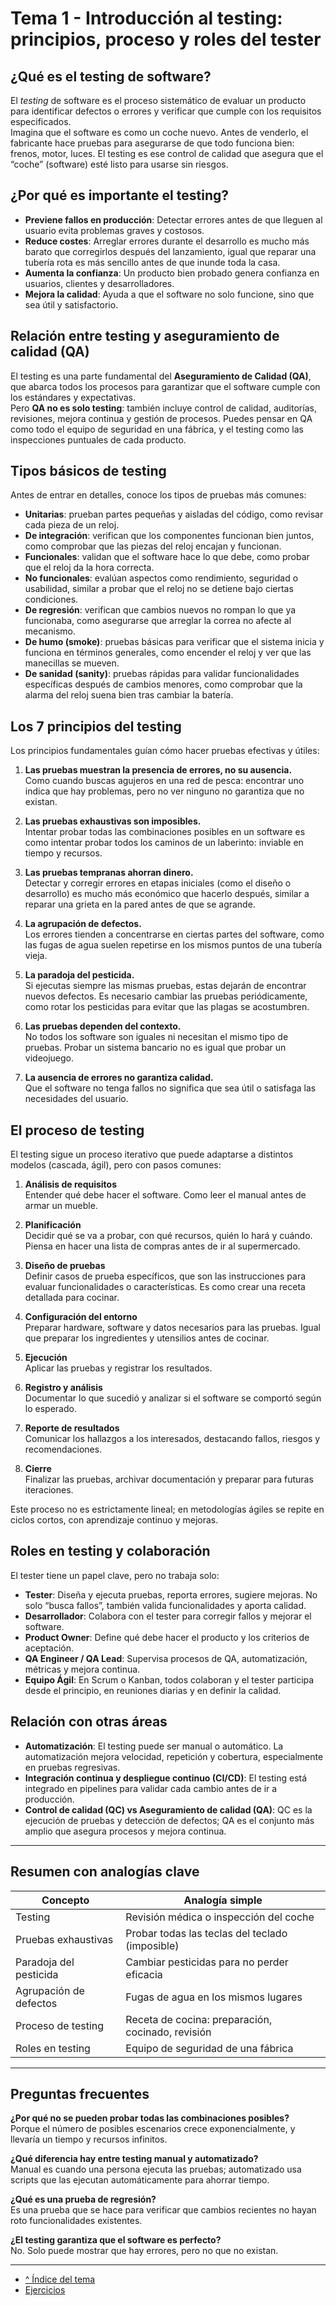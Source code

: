 # Tema 1 - Introducción al testing: principios, proceso y roles del tester

## ¿Qué es el testing de software?

El *testing* de software es el proceso sistemático de evaluar un producto para identificar defectos o errores y verificar que cumple con los requisitos especificados.  
Imagina que el software es como un coche nuevo. Antes de venderlo, el fabricante hace pruebas para asegurarse de que todo funciona bien: frenos, motor, luces. El testing es ese control de calidad que asegura que el “coche” (software) esté listo para usarse sin riesgos.

## ¿Por qué es importante el testing?

- **Previene fallos en producción**: Detectar errores antes de que lleguen al usuario evita problemas graves y costosos.  
- **Reduce costes**: Arreglar errores durante el desarrollo es mucho más barato que corregirlos después del lanzamiento, igual que reparar una tubería rota es más sencillo antes de que inunde toda la casa.  
- **Aumenta la confianza**: Un producto bien probado genera confianza en usuarios, clientes y desarrolladores.  
- **Mejora la calidad**: Ayuda a que el software no solo funcione, sino que sea útil y satisfactorio.

## Relación entre testing y aseguramiento de calidad (QA)

El testing es una parte fundamental del **Aseguramiento de Calidad (QA)**, que abarca todos los procesos para garantizar que el software cumple con los estándares y expectativas.  
Pero **QA no es solo testing**: también incluye control de calidad, auditorías, revisiones, mejora continua y gestión de procesos. Puedes pensar en QA como todo el equipo de seguridad en una fábrica, y el testing como las inspecciones puntuales de cada producto.

## Tipos básicos de testing

Antes de entrar en detalles, conoce los tipos de pruebas más comunes:

- **Unitarias**: prueban partes pequeñas y aisladas del código, como revisar cada pieza de un reloj.  
- **De integración**: verifican que los componentes funcionan bien juntos, como comprobar que las piezas del reloj encajan y funcionan.  
- **Funcionales**: validan que el software hace lo que debe, como probar que el reloj da la hora correcta.  
- **No funcionales**: evalúan aspectos como rendimiento, seguridad o usabilidad, similar a probar que el reloj no se detiene bajo ciertas condiciones.  
- **De regresión**: verifican que cambios nuevos no rompan lo que ya funcionaba, como asegurarse que arreglar la correa no afecte al mecanismo.  
- **De humo (smoke)**: pruebas básicas para verificar que el sistema inicia y funciona en términos generales, como encender el reloj y ver que las manecillas se mueven.  
- **De sanidad (sanity)**: pruebas rápidas para validar funcionalidades específicas después de cambios menores, como comprobar que la alarma del reloj suena bien tras cambiar la batería.

## Los 7 principios del testing

Los principios fundamentales guían cómo hacer pruebas efectivas y útiles:

1. **Las pruebas muestran la presencia de errores, no su ausencia.**  
   Como cuando buscas agujeros en una red de pesca: encontrar uno indica que hay problemas, pero no ver ninguno no garantiza que no existan.

2. **Las pruebas exhaustivas son imposibles.**  
   Intentar probar todas las combinaciones posibles en un software es como intentar probar todos los caminos de un laberinto: inviable en tiempo y recursos.

3. **Las pruebas tempranas ahorran dinero.**  
   Detectar y corregir errores en etapas iniciales (como el diseño o desarrollo) es mucho más económico que hacerlo después, similar a reparar una grieta en la pared antes de que se agrande.

4. **La agrupación de defectos.**  
   Los errores tienden a concentrarse en ciertas partes del software, como las fugas de agua suelen repetirse en los mismos puntos de una tubería vieja.

5. **La paradoja del pesticida.**  
   Si ejecutas siempre las mismas pruebas, estas dejarán de encontrar nuevos defectos. Es necesario cambiar las pruebas periódicamente, como rotar los pesticidas para evitar que las plagas se acostumbren.

6. **Las pruebas dependen del contexto.**  
   No todos los software son iguales ni necesitan el mismo tipo de pruebas. Probar un sistema bancario no es igual que probar un videojuego.

7. **La ausencia de errores no garantiza calidad.**  
   Que el software no tenga fallos no significa que sea útil o satisfaga las necesidades del usuario.

## El proceso de testing

El testing sigue un proceso iterativo que puede adaptarse a distintos modelos (cascada, ágil), pero con pasos comunes:

1. **Análisis de requisitos**  
   Entender qué debe hacer el software. Como leer el manual antes de armar un mueble.

2. **Planificación**  
   Decidir qué se va a probar, con qué recursos, quién lo hará y cuándo. Piensa en hacer una lista de compras antes de ir al supermercado.

3. **Diseño de pruebas**  
   Definir casos de prueba específicos, que son las instrucciones para evaluar funcionalidades o características. Es como crear una receta detallada para cocinar.

4. **Configuración del entorno**  
   Preparar hardware, software y datos necesarios para las pruebas. Igual que preparar los ingredientes y utensilios antes de cocinar.

5. **Ejecución**  
   Aplicar las pruebas y registrar los resultados.

6. **Registro y análisis**  
   Documentar lo que sucedió y analizar si el software se comportó según lo esperado.

7. **Reporte de resultados**  
   Comunicar los hallazgos a los interesados, destacando fallos, riesgos y recomendaciones.

8. **Cierre**  
   Finalizar las pruebas, archivar documentación y preparar para futuras iteraciones.

Este proceso no es estrictamente lineal; en metodologías ágiles se repite en ciclos cortos, con aprendizaje continuo y mejoras.

## Roles en testing y colaboración

El tester tiene un papel clave, pero no trabaja solo:

- **Tester**: Diseña y ejecuta pruebas, reporta errores, sugiere mejoras. No solo “busca fallos”, también valida funcionalidades y aporta calidad.  
- **Desarrollador**: Colabora con el tester para corregir fallos y mejorar el software.  
- **Product Owner**: Define qué debe hacer el producto y los criterios de aceptación.  
- **QA Engineer / QA Lead**: Supervisa procesos de QA, automatización, métricas y mejora continua.  
- **Equipo Ágil**: En Scrum o Kanban, todos colaboran y el tester participa desde el principio, en reuniones diarias y en definir la calidad.

## Relación con otras áreas

- **Automatización**: El testing puede ser manual o automático. La automatización mejora velocidad, repetición y cobertura, especialmente en pruebas regresivas.  
- **Integración continua y despliegue continuo (CI/CD)**: El testing está integrado en pipelines para validar cada cambio antes de ir a producción.  
- **Control de calidad (QC) vs Aseguramiento de calidad (QA)**: QC es la ejecución de pruebas y detección de defectos; QA es el conjunto más amplio que asegura procesos y mejora continua.

---

## Resumen con analogías clave

| Concepto                       | Analogía simple                               |
|-------------------------------|----------------------------------------------|
| Testing                       | Revisión médica o inspección del coche       |
| Pruebas exhaustivas           | Probar todas las teclas del teclado (imposible) |
| Paradoja del pesticida        | Cambiar pesticidas para no perder eficacia   |
| Agrupación de defectos        | Fugas de agua en los mismos lugares           |
| Proceso de testing            | Receta de cocina: preparación, cocinado, revisión |
| Roles en testing             | Equipo de seguridad de una fábrica             |

---

## Preguntas frecuentes

**¿Por qué no se pueden probar todas las combinaciones posibles?**  
Porque el número de posibles escenarios crece exponencialmente, y llevaría un tiempo y recursos infinitos.

**¿Qué diferencia hay entre testing manual y automatizado?**  
Manual es cuando una persona ejecuta las pruebas; automatizado usa scripts que las ejecutan automáticamente para ahorrar tiempo.

**¿Qué es una prueba de regresión?**  
Es una prueba que se hace para verificar que cambios recientes no hayan roto funcionalidades existentes.

**¿El testing garantiza que el software es perfecto?**  
No. Solo puede mostrar que hay errores, pero no que no existan.

---

- [^ Índice del tema](./readme.md)
- [Ejercicios](./ejercicios.md)

